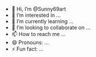 - 👋 Hi, I’m @Sunny69art
- 👀 I’m interested in ...
- 🌱 I’m currently learning ...
- 💞️ I’m looking to collaborate on ...
- 📫 How to reach me ...
- 😄 Pronouns: ...
- ⚡ Fun fact: ...

<!---
Sunny69art/Sunny69art is a ✨ special ✨ repository because its `README.md` (this file) appears on your GitHub profile.
You can click the Preview link to take a look at your changes.
--->

